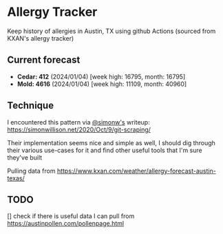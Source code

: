 # Allergy Tracker

Keep history of allergies in Austin, TX using github Actions (sourced from KXAN's allergy tracker)

## Current forecast
<!-- INJECT FORECAST -->
- **Cedar: 412** (2024/01/04)  [week high: 16795, month: 16795]
- **Mold: 4616** (2024/01/04)  [week high: 11109, month: 40960]
<!-- END INJECT FORECAST -->

## Technique

I encountered this pattern via [@simonw's](https://github.com/simonw) writeup: https://simonwillison.net/2020/Oct/9/git-scraping/

Their implementation seems nice and simple as well, I should dig through their various use-cases for it and find other useful tools that I'm sure they've built

Pulling data from https://www.kxan.com/weather/allergy-forecast-austin-texas/

## TODO

[] check if there is useful data I can pull from https://austinpollen.com/pollenpage.html
